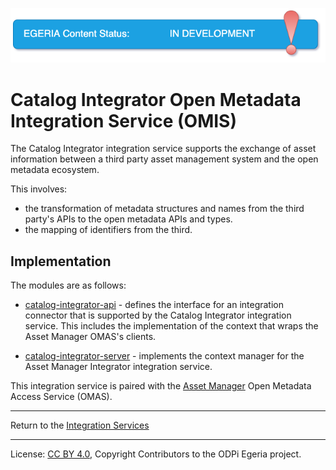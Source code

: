 <!-- SPDX-License-Identifier: CC-BY-4.0 -->
<!-- Copyright Contributors to the ODPi Egeria project 2020. -->

![InDev](../../../open-metadata-publication/website/images/egeria-content-status-in-development.png#pagewidth)

# Catalog Integrator Open Metadata Integration Service (OMIS)

The Catalog Integrator integration service supports the exchange of asset information between a
third party asset management system and the open metadata ecosystem.

This involves:
* the transformation of metadata structures and names from the third party's APIs
to the open metadata APIs and types.
* the mapping of identifiers from the third.

## Implementation

The modules are as follows:

* [catalog-integrator-api](catalog-integrator-api) - defines the interface for an integration
connector that is supported by the Catalog Integrator integration service. This includes the implementation
of the context that wraps the Asset Manager OMAS's clients.

* [catalog-integrator-server](catalog-integrator-server) - implements the context manager for
the Asset Manager Integrator integration service.

This integration service is paired with the [Asset Manager](../../access-services/asset-manager)
Open Metadata Access Service (OMAS).



----
Return to the [Integration Services](..)

----
License: [CC BY 4.0](https://creativecommons.org/licenses/by/4.0/),
Copyright Contributors to the ODPi Egeria project.